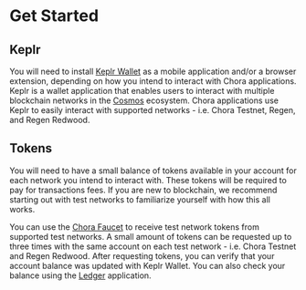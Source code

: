 # Get Started

## Keplr

You will need to install [Keplr Wallet](https://www.keplr.app/download) as a mobile application and/or a browser extension, depending on how you intend to interact with Chora applications. Keplr is a wallet application that enables users to interact with multiple blockchain networks in the [Cosmos](https://cosmos.network/) ecosystem. Chora applications use Keplr to easily interact with supported networks - i.e. Chora Testnet, Regen, and Regen Redwood.

## Tokens

You will need to have a small balance of tokens available in your account for each network you intend to interact with. These tokens will be required to pay for transactions fees. If you are new to blockchain, we recommend starting out with test networks to familiarize yourself with how this all works.

You can use the [Chora Faucet](https://faucet.chora.io/chora-testnet-1) to receive test network tokens from supported test networks. A small amount of tokens can be requested up to three times with the same account on each test network - i.e. Chora Testnet and Regen Redwood. After requesting tokens, you can verify that your account balance was updated with Keplr Wallet. You can also check your balance using the [Ledger](https://ledger.chora.io/chora-testnet-1/account) application.
